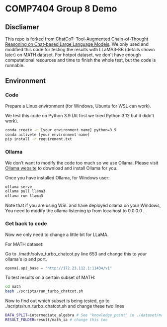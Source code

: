 # COMP7404 Group 8 Demo

## Discliamer
This repo is forked from [ChatCoT: Tool-Augmented Chain-of-Thought Reasoning on Chat-based Large Language Models](https://github.com/RUCAIBox/ChatCoT). We only used and modified this code for testing the results with LLaMA3-8B (details shown later) on MATH dataset. For hotpot dataset, we don't have enough computational resources and time to finish the whole test, but the code is runnable.

## Environment

### Code
Prepare a Linux environment (for Windows, Ubuntu for WSL can work).

We test this code on Python 3.9 (At first we tried Python 3.12 but it didn't work).
```sh
conda create -n [your environment name] python=3.9
conda activete [your environment name]
pip install -r requirement.txt
```

### Ollama
We don't want to modify the code too much so we use Ollama. Please visit [Ollama website](https://ollama.com/) to download and install Ollama for you.

Once you have installed Ollama, for Windows user:

```sh
ollama serve
ollama pull llama3
ollama run llama3
```

Note that if you are using WSL and have deployed ollama on your Windows, You need to modify the ollama listening ip from localhost to 0.0.0.0 .

### Get back to code

Now we only need to change a little bit for LLaMA.

For MATH dataset:

Go to ./math/solve_turbo_chatcot.py line 653 and change this to your ollama's ip and port.
```python
openai.api_base = "http://172.23.112.1:11434/v1"
```
To test results on a certain subset of MATH:
```sh
cd math
bash ./scripts/run_turbo_chatcot.sh
```
Now to find out which subset is being tested, go to ./scripts/run_turbo_chatcot.sh and change these two lines
```sh
DATA_SPLIT=intermediate_algebra # See "knowledge_point" in ./dataset/math/test_retrieval-all.json for all subsets.
RESULT_FOLDER=result/math_ia # change this too
```